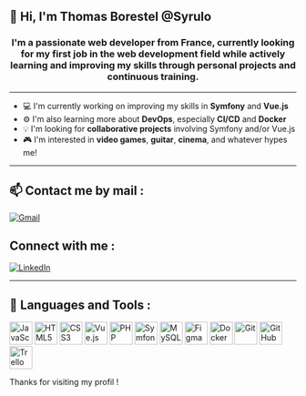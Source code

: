 ## 👋 Hi, I'm Thomas Borestel @Syrulo

<div align="center">
  
### I'm a passionate web developer from France, currently looking for my **first job** in the web development field while actively learning and improving my skills through personal projects and continuous training.

</div>

---

- 💻 I'm currently working on improving my skills in **Symfony** and **Vue.js**
- ⚙️ I'm also learning more about **DevOps**, especially **CI/CD** and **Docker**
- 💡 I'm looking for **collaborative projects** involving Symfony and/or Vue.js
- 🎮 I'm interested in **video games**, **guitar**, **cinema**, and whatever hypes me!

---

## 📫 Contact me by mail :

[![Gmail](https://img.shields.io/badge/Gmail-Email_Me-D14836?style=for-the-badge&logo=gmail&logoColor=white)](mailto:tborestel@gmail.com)

## Connect with me :

[![LinkedIn](https://img.shields.io/badge/LinkedIn-Connect-blue?style=flat&logo=linkedin&logoColor=white)](https://www.linkedin.com/in/thomas-borestel-4ba08414/)

---

## 🚀 Languages and Tools :

<p align="left">
  <img src="https://cdn.jsdelivr.net/gh/devicons/devicon/icons/javascript/javascript-original.svg" alt="JavaScript" width="40" height="40"/>
  <img src="https://cdn.jsdelivr.net/gh/devicons/devicon/icons/html5/html5-original.svg" alt="HTML5" width="40" height="40"/>
  <img src="https://cdn.jsdelivr.net/gh/devicons/devicon/icons/css3/css3-original.svg" alt="CSS3" width="40" height="40"/>
  <img src="https://cdn.jsdelivr.net/gh/devicons/devicon/icons/vuejs/vuejs-original.svg" alt="Vue.js" width="40" height="40"/>
  <img src="https://cdn.jsdelivr.net/gh/devicons/devicon/icons/php/php-original.svg" alt="PHP" width="40" height="40"/>
  <img src="https://cdn.jsdelivr.net/gh/devicons/devicon/icons/symfony/symfony-original.svg" alt="Symfony" width="40" height="40"/>
  <img src="https://cdn.jsdelivr.net/gh/devicons/devicon@latest/icons/mysql/mysql-original-wordmark.svg" alt="MySQL" width="40" height="40"/>
  <img src="https://cdn.jsdelivr.net/gh/devicons/devicon@latest/icons/figma/figma-original.svg" alt="Figma" width="40" height="40"/>
  <img src="https://cdn.jsdelivr.net/gh/devicons/devicon/icons/docker/docker-original.svg" alt="Docker" width="40" height="40"/>
  <img src="https://cdn.jsdelivr.net/gh/devicons/devicon/icons/git/git-original.svg" alt="Git" width="40" height="40"/>
  <img src="https://cdn.jsdelivr.net/gh/devicons/devicon/icons/github/github-original.svg" alt="GitHub" width="40" height="40"/>
  <img src="https://cdn.jsdelivr.net/gh/devicons/devicon@latest/icons/trello/trello-original.svg" alt="Trello" width="40" height="40"/>
</p>

Thanks for visiting my profil !

